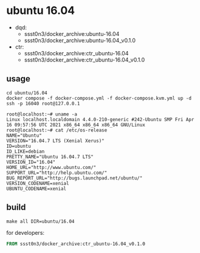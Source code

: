 # ubuntu 16.04

* dqd: 
    * ssst0n3/docker_archive:ubuntu-16.04
    * ssst0n3/docker_archive:ubuntu-16.04_v0.1.0
* ctr: 
    * ssst0n3/docker_archive:ctr_ubuntu-16.04
    * ssst0n3/docker_archive:ctr_ubuntu-16.04_v0.1.0

## usage

```shell
cd ubuntu/16.04
docker compose -f docker-compose.yml -f docker-compose.kvm.yml up -d
ssh -p 16040 root@127.0.0.1
```

```shell
root@localhost:~# uname -a
Linux localhost.localdomain 4.4.0-210-generic #242-Ubuntu SMP Fri Apr 16 09:57:56 UTC 2021 x86_64 x86_64 x86_64 GNU/Linux
root@localhost:~# cat /etc/os-release 
NAME="Ubuntu"
VERSION="16.04.7 LTS (Xenial Xerus)"
ID=ubuntu
ID_LIKE=debian
PRETTY_NAME="Ubuntu 16.04.7 LTS"
VERSION_ID="16.04"
HOME_URL="http://www.ubuntu.com/"
SUPPORT_URL="http://help.ubuntu.com/"
BUG_REPORT_URL="http://bugs.launchpad.net/ubuntu/"
VERSION_CODENAME=xenial
UBUNTU_CODENAME=xenial
```

## build

```shell
make all DIR=ubuntu/16.04
```

for developers:

```dockerfile
FROM ssst0n3/docker_archive:ctr_ubuntu-16.04_v0.1.0
```
